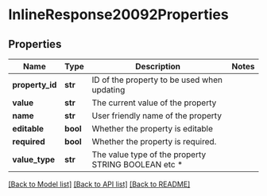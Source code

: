 # InlineResponse20092Properties

## Properties
Name | Type | Description | Notes
------------ | ------------- | ------------- | -------------
**property_id** | **str** | ID of the property to be used when updating | 
**value** | **str** | The current value of the property | 
**name** | **str** | User friendly name of the property | 
**editable** | **bool** | Whether the property is editable | 
**required** | **bool** | Whether the property is required. | 
**value_type** | **str** | The value type of the property STRING BOOLEAN etc * | 

[[Back to Model list]](../README.md#documentation-for-models) [[Back to API list]](../README.md#documentation-for-api-endpoints) [[Back to README]](../README.md)


